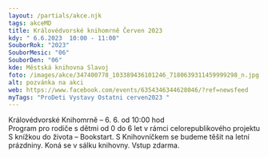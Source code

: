 ```yaml
---
layout: /partials/akce.njk
tags: akceMD
title: Královédvorské knihomrně Červen 2023
kdy: " 6.6.2023  10:00 - 11:00"
SouborRok: "2023"
SouborMesic: "06"
SouborDen: "06"
kde: Městská knihovna Slavoj
foto: /images/akce/347400778_103389436101246_7180639311459999298_n.jpg
alt: pozvánka na akci
web: https://www.facebook.com/events/6354346344628046/?ref=newsfeed
myTags: "ProDeti Vystavy Ostatni cerven2023 "
---
```

<!--StartFragment-->

Královédvorské Knihomrně – 6. 6. od 10:00 hod\
Program pro rodiče s dětmi od 0 do 6 let v rámci celorepublikového projektu S knížkou do života – Bookstart. S Knihovníčkem se budeme těšit na letní prázdniny. Koná se v sálku knihovny. Vstup zdarma.

<!--EndFragment-->